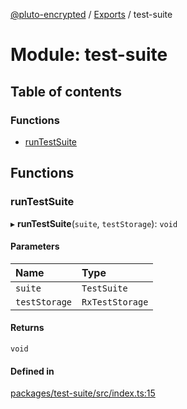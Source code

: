 [@pluto-encrypted](../README.md) / [Exports](../modules.md) / test-suite

# Module: test-suite

## Table of contents

### Functions

- [runTestSuite](test_suite.md#runtestsuite)

## Functions

### runTestSuite

▸ **runTestSuite**(`suite`, `testStorage`): `void`

#### Parameters

| Name | Type |
| :------ | :------ |
| `suite` | `TestSuite` |
| `testStorage` | `RxTestStorage` |

#### Returns

`void`

#### Defined in

[packages/test-suite/src/index.ts:15](https://github.com/atala-community-projects/pluto-encrypted/blob/e1a007b7/packages/test-suite/src/index.ts#L15)
